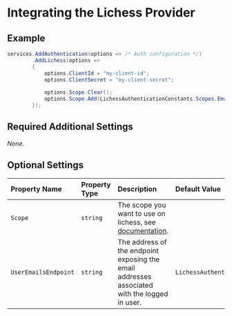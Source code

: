 # Integrating the Lichess Provider

## Example

```csharp
services.AddAuthentication(options => /* Auth configuration */)
        .AddLichess(options =>
        {
            options.ClientId = "my-client-id";
            options.ClientSecret = "my-client-secret";
			
            options.Scope.Clear();
            options.Scope.Add(LichessAuthenticationConstants.Scopes.EmailRead);
        });
```

## Required Additional Settings

_None._

## Optional Settings

| Property Name | Property Type | Description | Default Value |
|:--|:--|:--|:--|
| `Scope` | `string` | The scope you want to use on lichess, see [documentation](https://lichess.org/api#section/Authentication "List of possible scopes"). |  |
| `UserEmailsEndpoint` | `string` | The address of the endpoint exposing the email addresses associated with the logged in user. | `LichessAuthenticationDefaults.UserEmailsEndpoint` |
